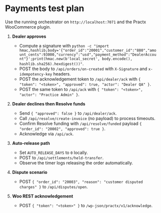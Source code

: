 # Payments test plan

Use the running orchestrator on `http://localhost:7071` and the Practx WooCommerce plugin.

1. **Dealer approves**
   - Compute a signature with `python -c "import hmac,hashlib;body='{"order_id":"20001","customer_id":"880","amount_cents":93000,"currency":"usd","payment_method":"DealerAccount"}';print(hmac.new(b'local_secret', body.encode(), hashlib.sha256).hexdigest())"`.
   - POST the body to `/api/orders/on-created` with `X-Signature` and `x-idempotency-key` headers.
   - POST the acknowledgement token to `/api/dealer/ack` with `{ "token": "<token>", "approved": true, "actor": "Dealer QA" }`.
   - POST the same token to `/api/ack` with `{ "token": "<token>", "actor": "Practice Admin" }`.

2. **Dealer declines then Resolve funds**
   - Send `{ "approved": false }` to `/api/dealer/ack`.
   - Call `/api/resolve/create-invoice` (no payload) to process timeouts.
   - Confirm Resolve funding with `/api/resolve/funded` payload `{ "order_id": "20002", "approved": true }`.
   - Acknowledge via `/api/ack`.

3. **Auto-release path**
   - Set `AUTO_RELEASE_DAYS` to `0` locally.
   - POST to `/api/settlements/held-transfer`.
   - Observe the timer logs releasing the order automatically.

4. **Dispute scenario**
   - POST `{ "order_id": "20003", "reason": "customer disputed charges" }` to `/api/disputes/open`.

5. **Woo REST acknowledgement**
   - POST `{ "token": "<token>" }` to `/wp-json/practx/v1/acknowledge`.
